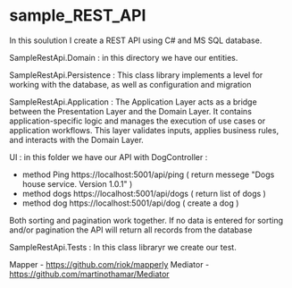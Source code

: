 # sample_REST_API
In this soulution I create a REST API using C# and MS SQL database.

SampleRestApi.Domain : in this directory we have our entities.

SampleRestApi.Persistence : This class library implements a level for working with the database, as well as configuration and migration

SampleRestApi.Application : The Application Layer acts as a bridge between the Presentation Layer and the Domain Layer. It contains application-specific logic and manages the execution of use cases or application workflows. This layer validates inputs, applies business rules, and interacts with the Domain Layer.

UI : in this folder we have our API with DogController :
- method Ping https://localhost:5001/api/ping ( return messege "Dogs house service. Version 1.0.1" )
- method dogs https://localhost:5001/api/dogs ( return list of dogs )
- method dog https://localhost:5001/api/dog ( create a dog )

Both sorting and pagination work together.
If no data is entered for sorting and/or pagination the API will return all records from the database

SampleRestApi.Tests :  In this class libraryr we create our test.

Mapper - https://github.com/riok/mapperly
Mediator - https://github.com/martinothamar/Mediator
